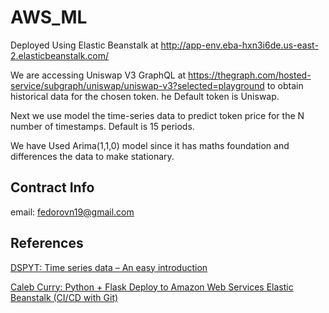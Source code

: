 # AWS_ML

Deployed Using Elastic Beanstalk at http://app-env.eba-hxn3i6de.us-east-2.elasticbeanstalk.com/

We are accessing Uniswap V3 GraphQL at https://thegraph.com/hosted-service/subgraph/uniswap/uniswap-v3?selected=playground to obtain historical data for the chosen token. he Default token is Uniswap.

Next we use model the time-series data to predict token price for the N number of timestamps. Default is 15 periods.

We have Used Arima(1,1,0) model since it has maths foundation and differences the data to make stationary.

## Contract Info

email: fedorovn19@gmail.com


## References

[DSPYT: Time series data – An easy introduction](https://dspyt.com/time-series-data-an-easy-introduction/)

[Caleb Curry: Python + Flask Deploy to Amazon Web Services Elastic Beanstalk (CI/CD with Git)](https://www.youtube.com/watch?v=4tDjVFbi31o)

